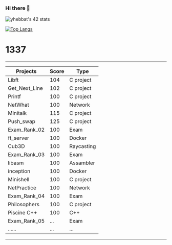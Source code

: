 ### Hi there 👋

<!--
**yhebbat/yhebbat** is a ✨ _special_ ✨ repository because its `README.md` (this file) appears on your GitHub profile.

Here are some ideas to get you started:

- 🔭 I’m currently working on ...
- 🌱 I’m currently learning ...
- 👯 I’m looking to collaborate on ...
- 🤔 I’m looking for help with ...
- 💬 Ask me about ...
- 📫 How to reach me: ...
- 😄 Pronouns: ...
- ⚡ Fun fact: ...
-->
<!--[my profile in tryhackme](https://tryhackme.com/p/TreVor) 


<!--
<img src="https://badge.mediaplus.ma/kettlebells/yhebbat" alt="yhebbat's 42 stats" />
<!--<img src="https://badge.mediaplus.ma/binary/yhebbat" alt="yhebbat's 42 stats" />-->
  <!-- [![github stats](https://github-readme-stats.vercel.app/api?username=yhebbat&count_private=true&show_icons=true&theme=dark)](https://github.com/yhebbat/github-readme-stats)
   -->
<img src="https://badge.mediaplus.ma/kettlebells/yhebbat" alt="yhebbat's 42 stats" />

[![Top Langs](https://github-readme-stats.vercel.app/api/top-langs/?username=yhebbat&langs_count=15&layout=compact&theme=highcontrast)](https://github.com/yhebbat)

# 1337
 ______________________________________
|   Projects	  |  Score	| Type      |
|---------------|---------|-----------|
| Libft         | 104     | C project |
| Get_Next_Line	| 102     | C project |
| Printf	      | 100     | C project |
| NetWhat       | 100     | Network   |
| Minitalk      | 115     | C project |
| Push_swap     | 125     | C project |
| Exam_Rank_02  | 100     | Exam      |
| ft_server     | 100     | Docker    |
| Cub3D         | 100     | Raycasting|
| Exam_Rank_03  | 100     | Exam      |
| libasm        | 100     | Assambler |
| inception     | 100     | Docker    |
| Minishell     | 100     | C project |
| NetPractice   | 100     | Network   |
| Exam_Rank_04  | 100     | Exam      |
| Philosophers  | 100     | C project |
| Piscine C++   | 100     | C++       |
| Exam_Rank_05  | ...     | Exam      |
|......         | ...     |  ...      |
_______________________________________



<!--
# mean-->

<!--
|Note           | Are           |
| ------------- |:-------------:|
| ...           | not start     |
| ..            | in process    |
|......         | not end yet.  |
-->

